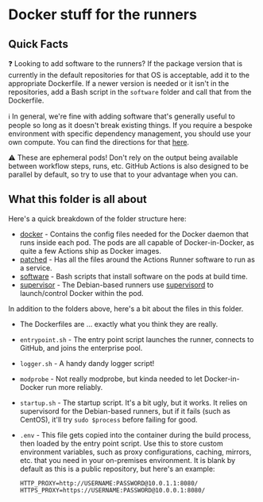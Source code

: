 # Docker stuff for the runners #

## Quick Facts ##

:question: Looking to add software to the runners?  If the package version that is currently in the default repositories for that OS is acceptable, add it to the appropriate Dockerfile.  If a newer version is needed or it isn't in the repositories, add a Bash script in the `software` folder and call that from the Dockerfile.

:information_source: In general, we're fine with adding software that's generally useful to people so long as it doesn't break existing things.  If you require a bespoke environment with specific dependency management, you should use your own compute.  You can find the directions for that [here](https://docs.github.com/en/enterprise-server@3.1/actions/hosting-your-own-runners/about-self-hosted-runners).

:warning: These are ephemeral pods!  Don't rely on the output being available between workflow steps, runs, etc.  GitHub Actions is also designed to be parallel by default, so try to use that to your advantage when you can.

## What this folder is all about ##

Here's a quick breakdown of the folder structure here:

- [docker](docker) - Contains the config files needed for the Docker daemon that runs inside each pod.  The pods are all capable of Docker-in-Docker, as quite a few Actions ship as Docker images.
- [patched](patched) - Has all the files around the Actions Runner software to run as a service.
- [software](software) - Bash scripts that install software on the pods at build time.
- [supervisor](supervisor) - The Debian-based runners use [supervisord](http://supervisord.org/) to launch/control Docker within the pod.

In addition to the folders above, here's a bit about the files in this folder.

- The Dockerfiles are ... exactly what you think they are really.
- `entrypoint.sh` - The entry point script launches the runner, connects to GitHub, and joins the enterprise pool.
- `logger.sh` - A handy dandy logger script!
- `modprobe` - Not really modprobe, but kinda needed to let Docker-in-Docker run more reliably.
- `startup.sh` - The startup script.  It's a bit ugly, but it works.  It relies on supervisord for the Debian-based runners, but if it fails (such as CentOS), it'll try `sudo $process` before failing for good.
- `.env` - This file gets copied into the container during the build process, then loaded by the entry point script.  Use this to store custom environment variables, such as proxy configurations, caching, mirrors, etc. that you need in your on-premises environment.  It is blank by default as this is a public repository, but here's an example:
  
    ```shell
    HTTP_PROXY=http://USERNAME:PASSWORD@10.0.1.1:8080/
    HTTPS_PROXY=https://USERNAME:PASSWORD@10.0.0.1:8080/
    ```
